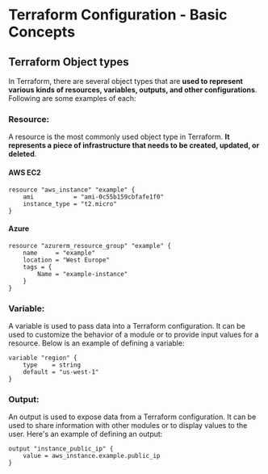 # Terraform Configuration - Basic Concepts
## Terraform Object types

In Terraform, there are several object types that are **used to represent various kinds of resources, variables, outputs, and other configurations**. Following are some examples of each:

### Resource:
 A resource is the most commonly used object type in Terraform. **It represents a piece of infrastructure that needs to be created, updated, or deleted**.

 #### AWS EC2
```
resource "aws_instance" "example" {
    ami           = "ami-0c55b159cbfafe1f0"
    instance_type = "t2.micro"
}
```
#### Azure
```
resource "azurerm_resource_group" "example" {
    name     = "example"
    location = "West Europe"
    tags = {
        Name = "example-instance"
    }
}
```

### Variable: 
A variable is used to pass data into a Terraform configuration. It can be used to customize the behavior of a module or to provide input values for a resource. Below is an example of defining a variable:
```
variable "region" {
    type    = string
    default = "us-west-1"
}
```
### Output: 
An output is used to expose data from a Terraform configuration. It can be used to share information with other modules or to display values to the user. Here's an example of defining an output:
```
output "instance_public_ip" {
    value = aws_instance.example.public_ip
}
```